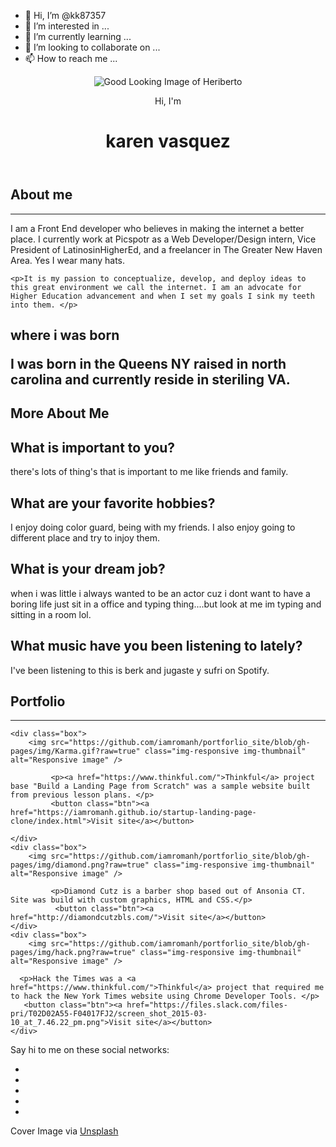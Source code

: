 - 👋 Hi, I’m @kk87357
- 👀 I’m interested in ...
- 🌱 I’m currently learning ...
- 💞️ I’m looking to collaborate on ...
- 📫 How to reach me ...

<!---
kk87357/kk87357 is a ✨ special ✨ repository because its `README.md` (this file) appears on your GitHub profile.
You can click the Preview link to take a look at your changes.
--->
<body>
  <link rel="stylesheet" href="//maxcdn.bootstrapcdn.com/font-awesome/4.3.0/css/font-awesome.min.css"> 
  <link href='https://fonts.googleapis.com/css?family=Shadows+Into+Light|Raleway' rel='stylesheet' type='text/css'>
    <header class="masthead">
      <img src="https://media.licdn.com/media/AAEAAQAAAAAAAAI5AAAAJDE5MzcxY2FiLTJlMWMtNGZkYi05NjkyLWFjYWQxYzg2NTM5YQ.jpg"  alt="Good Looking Image of Heriberto">
        <p class="masthead-intro">Hi, I'm</p> 
        <h1 class="masthead-heading">karen vasquez</h1>
    </header>
  
<!-- ***** About me ***** -->

<section class="introduction">
  <div class="starcontainer">
    <h2>About me</h2>
    <i class="fa fa-star fa-2x"></i>
    <hr class="star"></hr>
  </div>
    <p>I am a Front End developer who believes in making the internet a better place. I currently work at Picspotr as a Web Developer/Design intern, Vice President of LatinosinHigherEd, and a freelancer in The Greater New Haven Area. Yes I wear many hats. </p>

    <p>It is my passion to conceptualize, develop, and deploy ideas to this great environment we call the internet. I am an advocate for Higher Education advancement and when I set my goals I sink my teeth into them. </p>
</section>

<section class="location">
    <h1>where i was born
    <p>I was born in the Queens NY raised in north carolina and currently reside in steriling VA.</p>
</section>

<section class="questions">
    <h1>More About Me</h1>
      <h2>What is important to you?</h2>
       <p>there's lots of thing's that is  important to me like friends and family.</p>
      <h2>What are your favorite hobbies?</h2>
       <p>I enjoy doing color guard, being with my friends. I also enjoy going to different place and try to injoy them.</p>
      <h2>What is your dream job?</h2>
       <p>when i was little i always wanted to be an actor cuz i dont want to have a boring life just sit in a office and typing thing....but look at me im typing and sitting in a room lol.</p>
      <h2>What music have you been listening to lately?</h2>
       <p>I've been listening to this is berk and jugaste y sufri on Spotify.</p>
</section>

<!-- ***** Portfolio section ***** -->

<section id="portfolio">
  <div class="starcontainerportfolio">
    <h2>Portfolio</h2>
    <i class="fa fa-star fa-2x"></i>
    <hr class="starportfolio"></hr>
  </div>
 <div id="container">


    <div class="box">
        <img src="https://github.com/iamromanh/portforlio_site/blob/gh-pages/img/Karma.gif?raw=true" class="img-responsive img-thumbnail" alt="Responsive image" />
     
             <p><a href="https://www.thinkful.com/">Thinkful</a> project base "Build a Landing Page from Scratch" was a sample website built from previous lesson plans. </p>
             <button class="btn"><a href="https://iamromanh.github.io/startup-landing-page-clone/index.html">Visit site</a></button>

    </div>
    <div class="box">
        <img src="https://github.com/iamromanh/portforlio_site/blob/gh-pages/img/diamond.png?raw=true" class="img-responsive img-thumbnail" alt="Responsive image" />
     
             <p>Diamond Cutz is a barber shop based out of Ansonia CT. Site was build with custom graphics, HTML and CSS.</p>
              <button class="btn"><a href="http://diamondcutzbls.com/">Visit site</a></button>
    </div>
    <div class="box">
        <img src="https://github.com/iamromanh/portforlio_site/blob/gh-pages/img/hack.png?raw=true" class="img-responsive img-thumbnail" alt="Responsive image" />
    
      <p>Hack the Times was a <a href="https://www.thinkful.com/">Thinkful</a> project that required me to hack the New York Times website using Chrome Developer Tools. </p>
       <button class="btn"><a href="https://files.slack.com/files-pri/T02D02A55-F04017FJ2/screen_shot_2015-03-10_at_7.46.22_pm.png">Visit site</a></button>
    </div>
</div>
</section>

<!-- ***** Footer section ***** -->

<footer class="content-footer">
  <p>Say hi to me on these social networks:</p>
    <ul class="social">
      <li><a href="https://github.com/iamromanh"><i class="fa fa-github-square fa-3x"></i></a></li>
      <li><a href="https://codepen.io/iamromanh/"><i class="fa fa-codepen fa-3x"></i></a></li>
      <li><a href="https://twitter.com/iamromanh"><i class="fa fa-twitter-square fa-3x"></i></a></li>
      <li><a href="https://www.linkedin.com/profile/view?id=35274651&trk=nav_responsive_tab_profile"><i class="fa fa-linkedin-square fa-3x"></i></a></li>
      <li><a href="https://dribbble.com/iamromanh"><i class="fa fa-dribbble fa-3x"></i></a></li>
    </ul>
  <p>Cover Image via <a href="https://unsplash.com/">Unsplash</a></p>
</footer>
</body>
